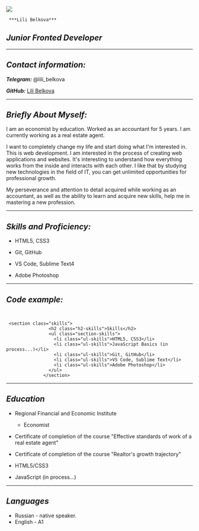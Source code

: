 <img src="./ismage/photo.jpg">
	 
	 
	 ***Lili Belkova***
       

## ***Junior Fronted Developer*** 

***


## ***Contact information:***





***Telegram:***	  @lili_belkova

***GitHub:***  [Lili Belkova](https://github.com/Lili-126)


***


## ***Briefly About Myself:***


I am an economist by education.  Worked as an accountant for 5 years. I am currently working as a real estate agent.


I want to completely change my life and start doing what I'm interested in. This is web development.
I am interested in the process of creating web applications and websites. It's interesting to understand how everything works from the inside and interacts with each other.
I like that by studying new technologies in the field of IT, you can get unlimited opportunities for professional growth.


My perseverance and attention to detail acquired while working as an accountant, as well as the ability to learn and acquire new skills, help me in mastering a new profession.


***


## ***Skills and Proficiency:***

+ HTML5, CSS3
        
+ Git, GitHub
        
+ VS Code, Sublime Text4
         
+ Adobe Photoshop


***


## ***Code example:***
```
         

 <section class="skills">
                <h2 class="h2-skills">Skills</h2>
                <ul class="section-skills">
                  <li class="ul-skills">HTML5, CSS3</li>
                  <li class="ul-skills">JavaScript Basics (in process...)</li>
                  <li class="ul-skills">Git, GitHub</li>
                  <li class="ul-skills">VS Code, Sublime Text</li>
                  <li class="ul-skills">Adobe Photoshop</li>
                </ul>
              </section>
   ```      


***

## ***Education***

+ Regional Financial and Economic Institute
       
   - Economist
             
+  Certificate of completion of the course "Effective standards of work of a real estate agent"
         
+  Certificate of completion of the course "Realtor's growth trajectory"
          
+ HTML5/CSS3 
          
+ JavaScript (in process...)         


***


## ***Languages***


+ Russian - native speaker.
+ English - A1









